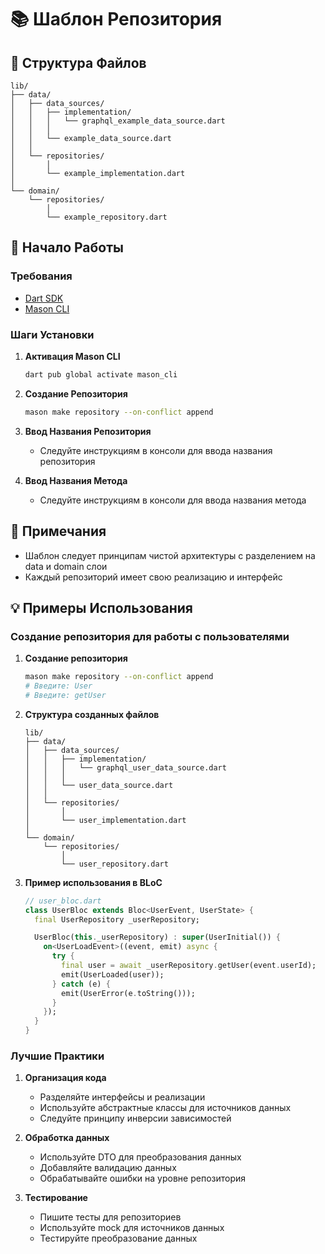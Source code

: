 # 📚 Шаблон Репозитория

## 📁 Структура Файлов

```
lib/
├── data/
│   ├── data_sources/
│   │   ├── implementation/
│   │   │   └── graphql_example_data_source.dart
│   │   │
│   │   └── example_data_source.dart
│   │
│   └── repositories/
│       │
│       └── example_implementation.dart
│
└── domain/
    └── repositories/
        │
        └── example_repository.dart
```

## 🚀 Начало Работы

### Требования
- [Dart SDK](https://dart.dev/get-dart)
- [Mason CLI](https://pub.dev/packages/mason_cli)

### Шаги Установки

1. **Активация Mason CLI**
   ```bash
   dart pub global activate mason_cli
   ```

2. **Создание Репозитория**
   ```bash
   mason make repository --on-conflict append
   ```

3. **Ввод Названия Репозитория**
   - Следуйте инструкциям в консоли для ввода названия репозитория

4. **Ввод Названия Метода**
   - Следуйте инструкциям в консоли для ввода названия метода

## 📝 Примечания
- Шаблон следует принципам чистой архитектуры с разделением на data и domain слои
- Каждый репозиторий имеет свою реализацию и интерфейс

## 💡 Примеры Использования

### Создание репозитория для работы с пользователями

1. **Создание репозитория**
   ```bash
   mason make repository --on-conflict append
   # Введите: User
   # Введите: getUser
   ```

2. **Структура созданных файлов**
   ```
   lib/
   ├── data/
   │   ├── data_sources/
   │   │   ├── implementation/
   │   │   │   └── graphql_user_data_source.dart
   │   │   │
   │   │   └── user_data_source.dart
   │   │
   │   └── repositories/
   │       │
   │       └── user_implementation.dart
   │
   └── domain/
       └── repositories/
           │
           └── user_repository.dart
   ```

3. **Пример использования в BLoC**
   ```dart
   // user_bloc.dart
   class UserBloc extends Bloc<UserEvent, UserState> {
     final UserRepository _userRepository;

     UserBloc(this._userRepository) : super(UserInitial()) {
       on<UserLoadEvent>((event, emit) async {
         try {
           final user = await _userRepository.getUser(event.userId);
           emit(UserLoaded(user));
         } catch (e) {
           emit(UserError(e.toString()));
         }
       });
     }
   }
   ```

### Лучшие Практики

1. **Организация кода**
   - Разделяйте интерфейсы и реализации
   - Используйте абстрактные классы для источников данных
   - Следуйте принципу инверсии зависимостей

2. **Обработка данных**
   - Используйте DTO для преобразования данных
   - Добавляйте валидацию данных
   - Обрабатывайте ошибки на уровне репозитория

3. **Тестирование**
   - Пишите тесты для репозиториев
   - Используйте mock для источников данных
   - Тестируйте преобразование данных
